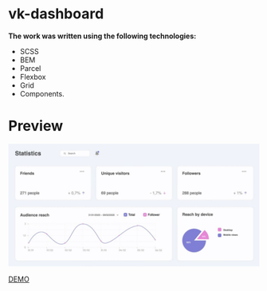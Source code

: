 # vk-dashboard
__The work was written using the following technologies:__ 
* SCSS
* BEM
* Parcel
* Flexbox
* Grid
* Components.
# Preview
<img src='preview.png'>

[DEMO](https://natashapahorukova.github.io/vk-dashboard-/)
